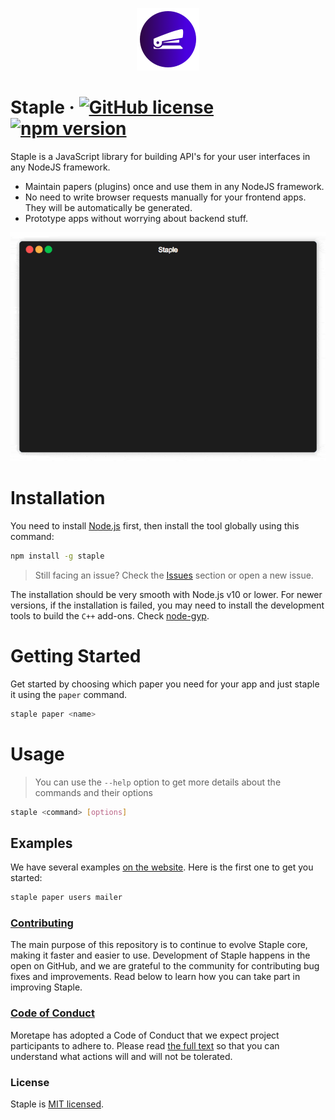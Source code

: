 <p align="center">
  <a href="https://staple.moretape.com/">
    <img src="/img/logo.png?raw=true" width="100"/>
  </a>
</p>

# Staple &middot; [![GitHub license](https://img.shields.io/npm/l/staple.svg)](https://gitlab.com/moretape/staple/blob/develop/LICENSE) [![npm version](https://img.shields.io/npm/v/staple.svg?style=flat)](https://www.npmjs.com/package/staple)

Staple is a JavaScript library for building API's for your user interfaces in any NodeJS framework.

- Maintain papers (plugins) once and use them in any NodeJS framework.
- No need to write browser requests manually for your frontend apps. They will be automatically be generated.
- Prototype apps without worrying about backend stuff.

<p align="center"><img src="/img/demo.gif?raw=true"/></p>

# Installation

You need to install [Node.js](https://nodejs.org/en/download/) first, then install the tool globally using this command:

```sh
npm install -g staple
```

> Still facing an issue? Check the [Issues](#issues) section or open a new issue.

The installation should be very smooth with Node.js v10 or lower. For newer versions, if the installation is failed, you may need to install the development tools to build the `C++` add-ons. Check [node-gyp](https://gitlab.com/nodejs/node-gyp#installation).

# Getting Started

Get started by choosing which paper you need for your app and just staple it using the `paper` command.

```sh
staple paper <name>
```

# Usage

> You can use the `--help` option to get more details about the commands and their options

```sh
staple <command> [options]
```

## Examples

We have several examples [on the website](#examples). Here is the first one to get you started:

```sh
staple paper users mailer
```

### [Contributing](https://gitlab.com/moretape/staple/blob/develop/CONTRIBUTING.md)

The main purpose of this repository is to continue to evolve Staple core, making it faster and easier to use. Development of Staple happens in the open on GitHub, and we are grateful to the community for contributing bug fixes and improvements. Read below to learn how you can take part in improving Staple.

### [Code of Conduct](https://gitlab.com/moretape/staple/blob/develop/CODE_OF_CONDUCT.md)

Moretape has adopted a Code of Conduct that we expect project participants to adhere to. Please read [the full text](https://gitlab.com/moretape/staple/blob/develop/CODE_OF_CONDUCT.md) so that you can understand what actions will and will not be tolerated.

### License

Staple is [MIT licensed](./LICENSE).
